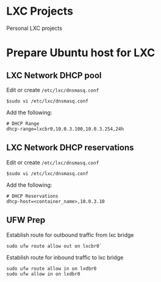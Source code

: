 # LXC Projects
Personal LXC projects

# Prepare Ubuntu host for LXC

## LXC Network DHCP pool
Edit or create `/etc/lxc/dnsmasq.conf`
```
$sudo vi /etc/lxc/dnsmasq.conf
```
Add the following:
```
# DHCP Range
dhcp-range=lxcbr0,10.0.3.100,10.0.3.254,24h
```

## LXC Network DHCP reservations
Edit or create `/etc/lxc/dnsmasq.conf`
```
$sudo vi /etc/lxc/dnsmasq.conf
```
Add the following:
```
# DHCP Reservations
dhcp-host=<container_name>,10.0.3.10
```

## UFW Prep
Establish route for outbound traffic from lxc bridge
```
sudo ufw route allow out on lxcbr0`
```
Establish route for inbound traffic to lxc bridge
```
sudo ufw route allow in on lxdbr0
sudo ufw allow in on lxdbr0
```

